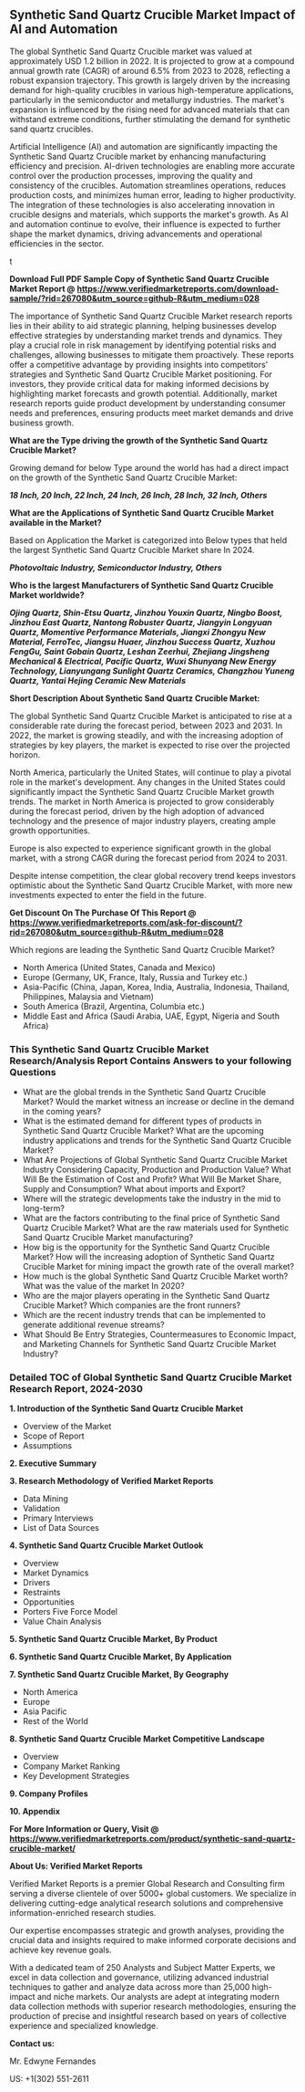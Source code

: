 <h2>Synthetic Sand Quartz Crucible Market Impact of AI and Automation</h2><p>The global Synthetic Sand Quartz Crucible market was valued at approximately USD 1.2 billion in 2022. It is projected to grow at a compound annual growth rate (CAGR) of around 6.5% from 2023 to 2028, reflecting a robust expansion trajectory. This growth is largely driven by the increasing demand for high-quality crucibles in various high-temperature applications, particularly in the semiconductor and metallurgy industries. The market's expansion is influenced by the rising need for advanced materials that can withstand extreme conditions, further stimulating the demand for synthetic sand quartz crucibles.</p><p>Artificial Intelligence (AI) and automation are significantly impacting the Synthetic Sand Quartz Crucible market by enhancing manufacturing efficiency and precision. AI-driven technologies are enabling more accurate control over the production processes, improving the quality and consistency of the crucibles. Automation streamlines operations, reduces production costs, and minimizes human error, leading to higher productivity. The integration of these technologies is also accelerating innovation in crucible designs and materials, which supports the market's growth. As AI and automation continue to evolve, their influence is expected to further shape the market dynamics, driving advancements and operational efficiencies in the sector.</p>t</p><p id="" class=""><strong>Download Full PDF Sample Copy of Synthetic Sand Quartz Crucible Market Report @ <a href="https://www.verifiedmarketreports.com/download-sample/?rid=267080&utm_source=github-R&utm_medium=028" target="_blank">https://www.verifiedmarketreports.com/download-sample/?rid=267080&utm_source=github-R&utm_medium=028</a></strong></p><p>The importance of&nbsp;Synthetic Sand Quartz Crucible Market research reports lies in their ability to aid strategic planning, helping businesses develop effective strategies by understanding market trends and dynamics. They play a crucial role in risk management by identifying potential risks and challenges, allowing businesses to mitigate them proactively. These reports offer a competitive advantage by providing insights into competitors' strategies and Synthetic Sand Quartz Crucible Market positioning. For investors, they provide critical data for making informed decisions by highlighting market forecasts and growth potential. Additionally, market research reports guide product development by understanding consumer needs and preferences, ensuring products meet market demands and drive business growth.</p><p><strong>What are the&nbsp;Type driving the growth of the Synthetic Sand Quartz Crucible Market?</strong></p><p id="" class="">Growing demand for below Type around the world has had a direct impact on the growth of the Synthetic Sand Quartz Crucible Market:</p><em><strong>18 Inch, 20 Inch, 22 Inch, 24 Inch, 26 Inch, 28 Inch, 32 Inch, Others</strong></em></p><strong>What are the&nbsp;Applications&nbsp;of Synthetic Sand Quartz Crucible Market available in the Market?</strong></p><p id="" class="">Based on Application the Market is categorized into Below types that held the largest Synthetic Sand Quartz Crucible Market share In 2024.</p><em><strong>Photovoltaic Industry, Semiconductor Industry, Others</strong></em></p><strong>Who is the largest Manufacturers of Synthetic Sand Quartz Crucible Market worldwide?</strong></p><p><em><strong>Ojing Quartz, Shin-Etsu Quartz, Jinzhou Youxin Quartz, Ningbo Boost, Jinzhou East Quartz, Nantong Robuster Quartz, Jiangyin Longyuan Quartz, Momentive Performance Materials, Jiangxi Zhongyu New Material, FerroTec, Jiangsu Huaer, Jinzhou Success Quartz, Xuzhou FengGu, Saint Gobain Quartz, Leshan Zeerhui, Zhejiang Jingsheng Mechanical & Electrical, Pacific Quartz, Wuxi Shunyang New Energy Technology, Lianyungang Sunlight Quartz Ceramics, Changzhou Yuneng Quartz, Yantai Hejing Ceramic New Materials</strong></em></p><p id="" class=""><strong>Short Description About Synthetic Sand Quartz Crucible Market:</strong></p><p>The global Synthetic Sand Quartz Crucible Market is anticipated to rise at a considerable rate during the forecast period, between 2023 and 2031. In 2022, the market is growing steadily, and with the increasing adoption of strategies by key players, the market is expected to rise over the projected horizon.</p><p>North America, particularly the United States, will continue to play a pivotal role in the market's development. Any changes in the United States could significantly impact the Synthetic Sand Quartz Crucible Market growth trends. The market in North America is projected to grow considerably during the forecast period, driven by the high adoption of advanced technology and the presence of major industry players, creating ample growth opportunities.</p><p>Europe is also expected to experience significant growth in the global market, with a strong CAGR during the forecast period from 2024 to 2031.</p><p>Despite intense competition, the clear global recovery trend keeps investors optimistic about the Synthetic Sand Quartz Crucible Market, with more new investments expected to enter the field in the future.</p><p id="" class=""><strong>Get Discount On The Purchase Of This Report @ <a href="https://www.verifiedmarketreports.com/ask-for-discount/?rid=267080&utm_source=github-R&utm_medium=028" target="_blank">https://www.verifiedmarketreports.com/ask-for-discount/?rid=267080&utm_source=github-R&utm_medium=028</a></strong></p>Which regions are leading the Synthetic Sand Quartz Crucible Market?</p><ul><li>North America (United States, Canada and Mexico)</li><li>Europe (Germany, UK, France, Italy, Russia and Turkey etc.)</li><li>Asia-Pacific (China, Japan, Korea, India, Australia, Indonesia, Thailand, Philippines, Malaysia and Vietnam)</li><li>South America (Brazil, Argentina, Columbia etc.)</li><li>Middle East and Africa (Saudi Arabia, UAE, Egypt, Nigeria and South Africa)</li></ul><h3 id="" class="">This Synthetic Sand Quartz Crucible Market Research/Analysis Report Contains Answers to your following Questions</h3><ul><li>What are the global trends in the Synthetic Sand Quartz Crucible Market? Would the market witness an increase or decline in the demand in the coming years?</li><li>What is the estimated demand for different types of products in Synthetic Sand Quartz Crucible Market? What are the upcoming industry applications and trends for the Synthetic Sand Quartz Crucible Market?</li><li>What Are Projections of Global Synthetic Sand Quartz Crucible Market Industry Considering Capacity, Production and Production Value? What Will Be the Estimation of Cost and Profit? What Will Be Market Share, Supply and Consumption? What about imports and Export?</li><li>Where will the strategic developments take the industry in the mid to long-term?</li><li>What are the factors contributing to the final price of Synthetic Sand Quartz Crucible Market? What are the raw materials used for Synthetic Sand Quartz Crucible Market manufacturing?</li><li>How big is the opportunity for the Synthetic Sand Quartz Crucible Market? How will the increasing adoption of Synthetic Sand Quartz Crucible Market for mining impact the growth rate of the overall market?</li><li>How much is the global Synthetic Sand Quartz Crucible Market worth? What was the value of the market In 2020?</li><li>Who are the major players operating in the Synthetic Sand Quartz Crucible Market? Which companies are the front runners?</li><li>Which are the recent industry trends that can be implemented to generate additional revenue streams?</li><li>What Should Be Entry Strategies, Countermeasures to Economic Impact, and Marketing Channels for Synthetic Sand Quartz Crucible Market Industry?</li></ul><h3 id="" class="">Detailed TOC of Global Synthetic Sand Quartz Crucible Market Research Report, 2024-2030</h3><p id="" class=""><strong>1. Introduction of the Synthetic Sand Quartz Crucible Market</strong></p><ul><li>Overview of the Market</li><li>Scope of Report</li><li>Assumptions</li></ul><p id="" class=""><strong>2. Executive Summary</strong></p><p id="" class=""><strong>3. Research Methodology of Verified Market Reports</strong></p><ul><li>Data Mining</li><li>Validation</li><li>Primary Interviews</li><li>List of Data Sources</li></ul><p id="" class=""><strong>4. Synthetic Sand Quartz Crucible Market Outlook</strong></p><ul><li>Overview</li><li>Market Dynamics</li><li>Drivers</li><li>Restraints</li><li>Opportunities</li><li>Porters Five Force Model</li><li>Value Chain Analysis</li></ul><p id="" class=""><strong>5. Synthetic Sand Quartz Crucible Market, By Product</strong></p><p id="" class=""><strong>6. Synthetic Sand Quartz Crucible Market, By Application</strong></p><p id="" class=""><strong>7. Synthetic Sand Quartz Crucible Market, By Geography</strong></p><ul><li>North America</li><li>Europe</li><li>Asia Pacific</li><li>Rest of the World</li></ul><p id="" class=""><strong>8. Synthetic Sand Quartz Crucible Market Competitive Landscape</strong></p><ul><li>Overview</li><li>Company Market Ranking</li><li>Key Development Strategies</li></ul><p id="" class=""><strong>9. Company Profiles</strong></p><p id="" class=""><strong>10. Appendix</strong></p><p id="" class=""><strong>For More Information or Query, Visit @ <a href="https://www.verifiedmarketreports.com/product/synthetic-sand-quartz-crucible-market/" target="_blank">https://www.verifiedmarketreports.com/product/synthetic-sand-quartz-crucible-market/</a></strong></p><p id="" class=""><strong>About Us: Verified Market Reports</strong></p><p id="" class="">Verified Market Reports is a premier Global Research and Consulting firm serving a diverse clientele of over 5000+ global customers. We specialize in delivering cutting-edge analytical research solutions and comprehensive information-enriched research studies.</p><p id="" class="">Our expertise encompasses strategic and growth analyses, providing the crucial data and insights required to make informed corporate decisions and achieve key revenue goals.</p><p id="" class="">With a dedicated team of 250 Analysts and Subject Matter Experts, we excel in data collection and governance, utilizing advanced industrial techniques to gather and analyze data across more than 25,000 high-impact and niche markets. Our analysts are adept at integrating modern data collection methods with superior research methodologies, ensuring the production of precise and insightful research based on years of collective experience and specialized knowledge.</p><p id="" class=""><strong>Contact us:</strong></p><p id="" class="">Mr. Edwyne Fernandes</p><p id="" class="">US: +1(302) 551-2611</p>